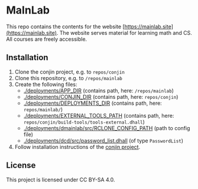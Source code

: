 # MaInLab

This repo contains the contents for the website [https://mainlab.site](https://mainlab.site). The website serves material for learning math and CS. All courses are freely accessible.


## Installation
1. Clone the conjin project, e.g. to `repos/conjin`
2. Clone this repository, e.g. to `/repos/mainlab`
3. Create the following files:
    - [./deployments/APP_DIR](./deployments/APP_DIR) (contains path, here: `/repos/mainlab`)
    - [./deployments/CONJIN_DIR](./deployments/CONJIN_DIR) (contains path, here: `repos/conjin`)
    - [./deployments/DEPLOYMENTS_DIR](./deployments/DEPLOYMENTS_DIR) (contains path, here: `repos/mainlab/`)
    - [./deployments/EXTERNAL_TOOLS_PATH](./deployments/EXTERNAL_TOOLS_PATH) (contains path, here: `repos/conjin/build-tools/tools-external.dhall`)
    - [./deployments/dmainlab/src/RCLONE_CONFIG_PATH](./deployments/dmainlab/src/RCLONE_CONFIG_PATH) (path to config file)
    - [./deployments/dcd/src/password_list.dhall](./deployments/dcd/src/password_list.dhall) (of type `PasswordList`)
4. Follow installation instructions of the [conjin project](https://github.com/lucques/conjin/).


## License
This project is licensed under CC BY-SA 4.0.